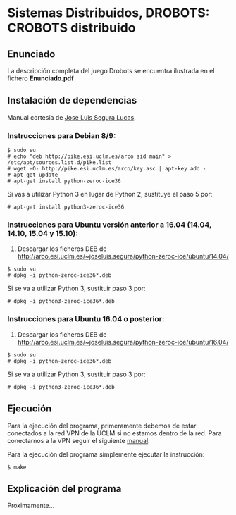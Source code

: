 # Sistemas Distribuidos, DROBOTS: CROBOTS distribuido

## Enunciado
La descripción completa del juego Drobots se encuentra ilustrada en el fichero **Enunciado.pdf**

## Instalación de dependencias
Manual cortesía de [Jose Luis Segura Lucas](https://www.linkedin.com/in/joseluissegura/).

### Instrucciones para Debian 8/9:
```
$ sudo su
# echo "deb http://pike.esi.uclm.es/arco sid main" > /etc/apt/sources.list.d/pike.list
# wget -O- http://pike.esi.uclm.es/arco/key.asc | apt-key add -
# apt-get update
# apt-get install python-zeroc-ice36
```
Si vas a utilizar Python 3 en lugar de Python 2, sustituye el paso 5 por:
```
# apt-get install python3-zeroc-ice36
```

### Instrucciones para Ubuntu versión anterior a 16.04 (14.04, 14.10, 15.04 y 15.10):

1. Descargar los ficheros DEB de http://arco.esi.uclm.es/~joseluis.segura/python-zeroc-ice/ubuntu/14.04/
```
$ sudo su
# dpkg -i python-zeroc-ice36*.deb
```
Si se va a utilizar Python 3, sustituir paso 3 por:  
```
# dpkg -i python3-zeroc-ice36*.deb
```

### Instrucciones para Ubuntu 16.04 o posterior:

1. Descargar los ficheros DEB de http://arco.esi.uclm.es/~joseluis.segura/python-zeroc-ice/ubuntu/16.04/
```
$ sudo su
# dpkg -i python-zeroc-ice36*.deb
```
Si se va a utilizar Python 3, sustituir paso 3 por:
```
# dpkg -i python3-zeroc-ice36*.deb
```

## Ejecución
Para la ejecución del programa, primeramente debemos de estar conectados a la red VPN de la UCLM si no estamos dentro de la red. Para conectarnos a la VPN seguir el siguiente [manual](https://area.tic.uclm.es/-/media/Files/PDF/TIC/Servicios/VPN/Instrucciones-VPN05.ashx).

Para la ejecución del programa simplemente ejecutar la instrucción:
```
$ make
```

## Explicación del programa
Proximamente...
